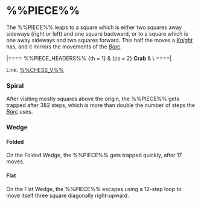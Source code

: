 # %%PIECE%%

The %%PIECE%% leaps to a square which is either two squares away
sideways (right or left) and one square backward, or to a square
which is one away sideways and two squares forward. This half the
moves a [*Knight*](knight.html) has, and it mirrors the movements
of the [*Barc*](barc.html).

|====
%%PIECE_HEADERS%%
  {th = 1}
& {cs = 2}  **Crab**
&           \\
====|

Link: [%%CHESS_V%%](#piece:crab)

### Spiral

After visiting mostly squares above the origin, the %%PIECE%% gets
trapped after 382 steps, which is more than double the number
of steps the [*Barc*](barc.html) uses.

### Wedge

#### Folded

On the Folded Wedge, the %%PIECE%% gets trapped quickly, after 17 moves.

#### Flat

On the Flat Wedge, the %%PIECE%% escapes using a 12-step loop to move itself
three square diagonally right-upward.
